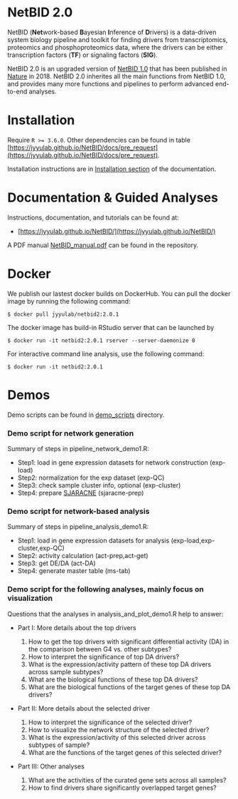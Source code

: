 # NetBID 2.0
NetBID (**Net**work-based **B**ayesian **I**nference of **D**rivers) is a data-driven system biology pipeline and toolkit for finding drivers from transcriptomics, proteomics and phosphoproteomics data, where the drivers can be either transcription factors (**TF**) or signaling factors (**SIG**).

NetBID 2.0 is an upgraded version of [NetBID 1.0](https://github.com/jyyulab/NetBID/releases/tag/1.0.0) that has been published in [Nature]((https://www.nature.com/articles/s41586-018-0177-0)) in 2018. NetBID 2.0 inherites all the main functions from NetBID 1.0, and provides many more functions and pipelines to perform advanced end-to-end analyses.

# Installation

Require ```R >= 3.6.0```. Other dependencies can be found in table [https://jyyulab.github.io/NetBID/docs/pre_request](https://jyyulab.github.io/NetBID/docs/pre_request).

Installation instructions are in [Installation section](https://jyyulab.github.io/NetBID/) of the documentation.


# Documentation & Guided Analyses

Instructions, documentation, and tutorials can be found at: 

+ [https://jyyulab.github.io/NetBID/](https://jyyulab.github.io/NetBID/)

A PDF manual [NetBID_manual.pdf](https://github.com/jyyulab/NetBID/blob/master/NetBID_manual.pdf) can be found in the repository.


# Docker
We publish our lastest docker builds on DockerHub. You can pull the docker image by running the following command:

```$ docker pull jyyulab/netbid2:2.0.1```

The docker image has build-in RStudio server that can be launched by

```$ docker run -it netbid2:2.0.1 rserver --server-daemonize 0```

For interactive command line analysis, use the following command:

```$ docker run -it netbid2:2.0.1```

# Demos
Demo scripts can be found in [demo_scripts](https://github.com/jyyulab/NetBID/tree/master/demo_scripts) directory.

### Demo script for network generation 
Summary of steps in pipeline_network_demo1.R:

+ Step1: load in gene expression datasets for network construction (exp-load)
+ Step2: normalization for the exp dataset (exp-QC)
+ Step3: check sample cluster info, optional (exp-cluster)
+ Step4: prepare [SJARACNE](https://github.com/jyyulab/SJARACNe) (sjaracne-prep)

### Demo script for network-based analysis
Summary of steps in pipeline_analysis_demo1.R:

+ Step1: load in gene expression datasets for analysis (exp-load,exp-cluster,exp-QC)
+ Step2: activity calculation (act-prep,act-get)
+ Step3: get DE/DA (act-DA)
+ Step4: generate master table (ms-tab)

### Demo script for the following analyses, mainly focus on visualization
Questions that the analyses in analysis_and_plot_demo1.R help to answer:

+ Part I: More details about the top drivers
	1. How to get the top drivers with significant differential activity (DA) in the comparison between G4 vs. other subtypes?
	2. How to interpret the significance of top DA drivers?
	3. What is the expression/activity pattern of these top DA drivers across sample subtypes?
	4. What are the biological functions of these top DA drivers?
	5. What are the biological functions of the target genes of these top DA drivers?

+ Part II: More details about the selected driver
	1. How to interpret the significance of the selected driver?
	2. How to visualize the network structure of the selected driver?
	3. What is the expression/activity of this selected driver across subtypes of sample?
	4. What are the functions of the target genes of this selected driver?

+ Part III: Other analyses
	1. What are the activities of the curated gene sets across all samples?
	2. How to find drivers share significantly overlapped target genes?

